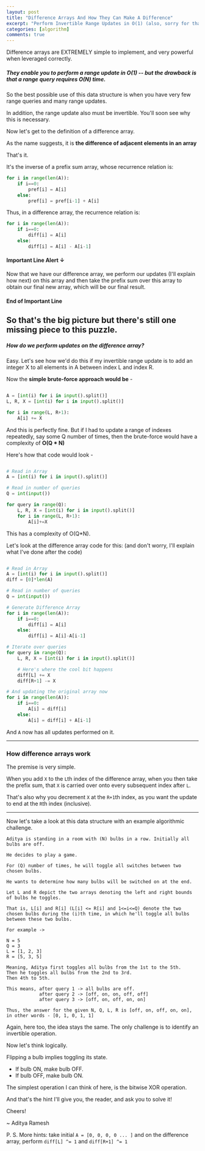 ```yaml
---
layout: post
title: "Difference Arrays And How They Can Make A Difference"
excerpt: "Perform Invertible Range Updates in O(1) (also, sorry for that pun in the title)"
categories: [algorithm]
comments: true
---
```


Difference arrays are EXTREMELY simple to implement, and very powerful when leveraged correctly.


##### They enable you to perform a range update in O(1) -- but the drawback is that a range query requires O(N) time.

So the best possible use of this data structure is when you have very few range queries and many range updates.

In addition, the range update also must be invertible. You'll soon see why this is necessary.

Now let's get to the definition of a difference array.

As the name suggests, it is **the difference of adjacent elements in an array**

That's it. 

It's the inverse of a prefix sum array, whose recurrence relation is: 

```python
for i in range(len(A)):
    if i==0:
        pref[i] = A[i]
    else:
        pref[i] = pref[i-1] + A[i]
```


Thus, in a difference array, the recurrence relation is: 
```python
for i in range(len(A)):
    if i==0:
        diff[i] = A[i]
    else:
        diff[i] = A[i] - A[i-1]

```



#### Important Line Alert &darr;
Now that we have our difference array, we perform our updates (I'll explain how next) on this array and then take the prefix sum over this array to obtain our final new array, which will be our final result.
#### End of Important Line


So that's the big picture but there's still one missing piece to this puzzle. 
---
##### How do we perform updates on the difference array?

Easy. Let's see how we'd do this if my invertible range update is to add an integer X to all elements in A between index L and index R.

Now the **simple brute-force approach would be** -

```python

A = [int(i) for i in input().split()]
L, R, X = [int(i) for i in input().split()]

for i in range(L, R+1):
    A[i] += X

```

And this is perfectly fine. But if I had to update a range of indexes repeatedly, say some Q number of times, then the brute-force would have a complexity of **O(Q * N)**

Here's how that code would look -
```python

# Read in Array
A = [int(i) for i in input().split()]

# Read in number of queries
Q = int(input())

for query in range(Q):
    L, R, X = [int(i) for i in input().split()]
    for i in range(L, R+1):
        A[i]+=X

```

This has a complexity of O(Q*N).

Let's look at the difference array code for this: (and don't worry, I'll explain what I've done after the code)
```python

# Read in Array
A = [int(i) for i in input().split()]
diff = [0]*len(A)

# Read in number of queries
Q = int(input())

# Generate Difference Array
for i in range(len(A)):
    if i==0:
        diff[i] = A[i]
    else:
        diff[i] = A[i]-A[i-1]

# Iterate over queries
for query in range(Q):
    L, R, X = [int(i) for i in input().split()]

    # Here's where the cool bit happens
    diff[L] += X
    diff[R+1] -= X

# And updating the original array now
for i in range(len(A)):
    if i==0:
        A[i] = diff[i]
    else:
        A[i] = diff[i] + A[i-1]


```


And ```A``` now has all updates performed on it.

---

### How difference arrays work

The premise is very simple.

When you add ```X``` to the ```L```th index of the difference array, when you then take the prefix sum, that ```X``` is carried over onto every subsequent index after ```L```.

That's also why you decrement ```X``` at the ```R+1```th index, as you want the update to end at the ```R```th index (inclusive).

---

Now let's take a look at this data structure with an example algorithmic challenge.

```
Aditya is standing in a room with (N) bulbs in a row. Initially all bulbs are off.

He decides to play a game.

For (Q) number of times, he will toggle all switches between two chosen bulbs. 

He wants to determine how many bulbs will be switched on at the end.

Let L and R depict the two arrays denoting the left and right bounds of bulbs he toggles.

That is, L[i] and R[i] (L[i] <= R[i] and 1<=i<=Q) denote the two chosen bulbs during the (i)th time, in which he'll toggle all bulbs between these two bulbs.

For example ->

N = 5
Q = 3
L = [1, 2, 3]
R = [5, 3, 5]

Meaning, Aditya first toggles all bulbs from the 1st to the 5th.
Then he toggles all bulbs from the 2nd to 3rd.
Then 4th to 5th.

This means, after query 1 -> all bulbs are off.
            after query 2 -> [off, on, on, off, off]
            after query 3 -> [off, on, off, on, on]

Thus, the answer for the given N, Q, L, R is [off, on, off, on, on], in other words - [0, 1, 0, 1, 1]

```

Again, here too, the idea stays the same. The only challenge is to identify an invertible operation.

Now let's think logically. 

Flipping a bulb implies toggling its state.

- If bulb ON, make bulb OFF.
- If bulb OFF, make bulb ON.

The simplest operation I can think of here, is the bitwise XOR operation.

And that's the hint I'll give you, the reader, and ask you to solve it!

Cheers!

~ Aditya Ramesh


P. S. More hints: take initial ```A = [0, 0, 0, 0 ... ]``` and on the difference array, perform ```diff[L] ^= 1``` and ```diff[R+1] ^= 1```
